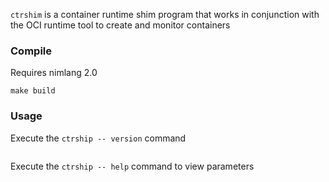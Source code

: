`ctrshim` is a container runtime shim program that works in conjunction with the OCI runtime tool to create and monitor containers

### Compile

Requires nimlang 2.0

```shell
make build
```

### Usage

Execute the `ctrship -- version` command
```shell

```


Execute the `ctrship -- help` command to view parameters
```shell

```



